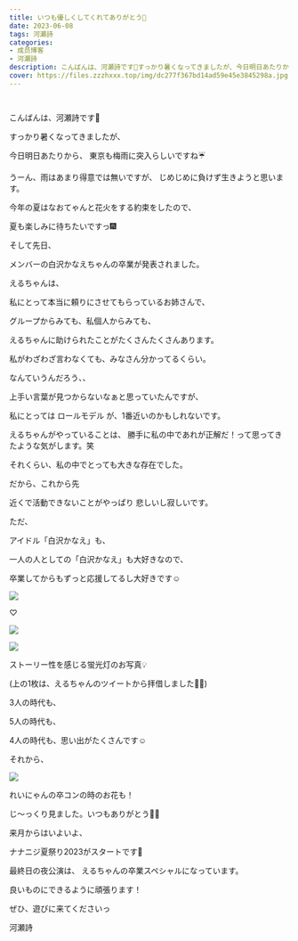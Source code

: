 ```yaml
---
title: いつも優しくしてくれてありがとう🌷
date: 2023-06-08
tags: 河瀬詩
categories: 
- 成员博客
- 河瀬詩
description: こんばんは、河瀬詩です🫧すっかり暑くなってきましたが、今日明日あたりから、東京も梅雨に突入らしいですね☔️うーん、雨はあまり得意では...
cover: https://files.zzzhxxx.top/img/dc277f367bd14ad59e45e3845298a.jpg 
---
```


        ﻿



こんばんは、河瀬詩です🫧










すっかり暑くなってきましたが、






今日明日あたりから、
東京も梅雨に突入らしいですね☔️








うーん、雨はあまり得意では無いですが、
じめじめに負けず生きようと思います。








今年の夏はなおてゃんと花火をする約束をしたので、






夏も楽しみに待ちたいですっ🎆











そして先日、



メンバーの白沢かなえちゃんの卒業が発表されました。





えるちゃんは、




私にとって本当に頼りにさせてもらっているお姉さんで、




グループからみても、私個人からみても、





えるちゃんに助けられたことがたくさんたくさんあります。





私がわざわざ言わなくても、みなさん分かってるくらい。










なんていうんだろう、、



上手い言葉が見つからないなぁと思っていたんですが、




私にとっては
ロールモデル が、1番近いのかもしれないです。






えるちゃんがやっていることは、
勝手に私の中であれが正解だ！って思ってきたような気がします。笑





それくらい、私の中でとっても大きな存在でした。








だから、これから先




近くで活動できないことがやっぱり
悲しいし寂しいです。





ただ、



アイドル「白沢かなえ」も、



一人の人としての「白沢かなえ」も大好きなので、





卒業してからもずっと応援してるし大好きです☺️





![](https://files.zzzhxxx.top/img/dc277f367bd14ad59e45e3845298a.jpg)




♡





![](https://files.zzzhxxx.top/img/dc277f367bd14ad59e45e3845298a-01.jpg)





![](https://files.zzzhxxx.top/img/dc277f367bd14ad59e45e3845298a-02.jpg)






ストーリー性を感じる蛍光灯のお写真💡




(上の1枚は、えるちゃんのツイートから拝借しました🙇‍♀️)





3人の時代も、

5人の時代も、

4人の時代も、思い出がたくさんです☺️










それから、




![](https://files.zzzhxxx.top/img/dc277f367bd14ad59e45e3845298a-03.jpg)




れいにゃんの卒コンの時のお花も！





じ〜っくり見ました。いつもありがとう💐🤍











来月からはいよいよ、



ナナニジ夏祭り2023がスタートです💭




最終日の夜公演は、
えるちゃんの卒業スペシャルになっています。








良いものにできるように頑張ります！





ぜひ、遊びに来てくださいっ










河瀬詩


